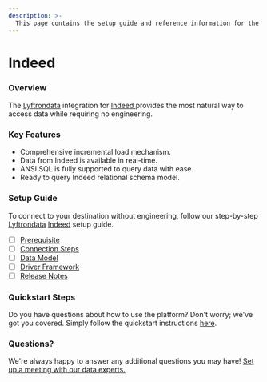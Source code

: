 ```yaml
---
description: >-
  This page contains the setup guide and reference information for the Indeed source connector.
---
```


# Indeed

### Overview

The [Lyftrondata](https://www.lyftrondata.com/) integration for [Indeed](https://www.lyftrondata.com/integration/indeed/)[ ](https://www.lyftrondata.com/integration/indeed/)provides the most natural way to access data while requiring no engineering.

### Key Features

* Comprehensive incremental load mechanism.
* Data from Indeed is available in real-time.&#x20;
* ANSI SQL is fully supported to query data with ease.
* Ready to query Indeed relational schema model.

### Setup Guide

To connect to your destination without engineering, follow our step-by-step [Lyftrondata](https://www.lyftrondata.com/)  [Indeed](https://www.lyftrondata.com/integration/indeed/) setup guide.

* [ ] [Prerequisite](../../marketing-analytics/indeed/prerequisite.md)
* [ ] [Connection Steps](../../marketing-analytics/indeed/connection-steps.md)
* [ ] [Data Model](../../marketing-analytics/indeed/data-model/)
* [ ] [Driver Framework](../../marketing-analytics/indeed/driver-framework/)
* [ ] [Release Notes](../../marketing-analytics/indeed/release-notes.md)

### Quickstart Steps

Do you have questions about how to use the platform? Don't worry; we've got you covered. Simply follow the quickstart instructions [here](../../../quickstart-steps.md).

### Questions? <a href="#questions" id="questions"></a>

We're always happy to answer any additional questions you may have! [Set up a meeting with our data experts.](https://www.lyftrondata.com/book-a-meeting/)

